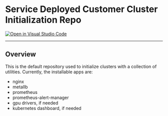 # Service Deployed Customer Cluster Initialization Repo

[![Open in Visual Studio Code](https://img.shields.io/static/v1?logo=visualstudiocode&label=&message=Open%20in%20Visual%20Studio%20Code&labelColor=2c2c32&color=007acc&logoColor=007acc)](https://open.vscode.dev/servicedeployed/cluster-init)

---

## Overview

This is the default repository used to initialize clusters with a collection of utilities. Currently, the installable apps are:

- nginx
- metallb
- prometheus
- prometheus-alert-manager
- gpu drivers, if needed
- kubernetes dashboard, if needed
